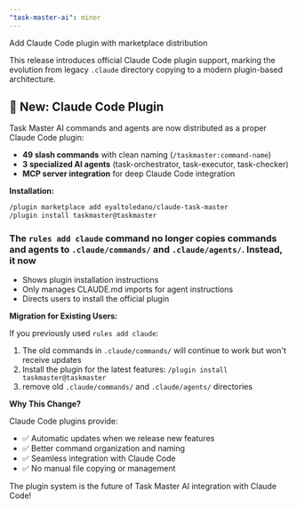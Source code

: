 ```yaml
---
"task-master-ai": minor
---
```


Add Claude Code plugin with marketplace distribution

This release introduces official Claude Code plugin support, marking the evolution from legacy `.claude` directory copying to a modern plugin-based architecture.

## 🎉 New: Claude Code Plugin

Task Master AI commands and agents are now distributed as a proper Claude Code plugin:

- **49 slash commands** with clean naming (`/taskmaster:command-name`)
- **3 specialized AI agents** (task-orchestrator, task-executor, task-checker)
- **MCP server integration** for deep Claude Code integration

**Installation:**

```bash
/plugin marketplace add eyaltoledano/claude-task-master
/plugin install taskmaster@taskmaster
```

### The `rules add claude` command no longer copies commands and agents to `.claude/commands/` and `.claude/agents/`. Instead, it now

- Shows plugin installation instructions
- Only manages CLAUDE.md imports for agent instructions
- Directs users to install the official plugin

**Migration for Existing Users:**

If you previously used `rules add claude`:

1. The old commands in `.claude/commands/` will continue to work but won't receive updates
2. Install the plugin for the latest features: `/plugin install taskmaster@taskmaster`
3. remove old `.claude/commands/` and `.claude/agents/` directories

**Why This Change?**

Claude Code plugins provide:

- ✅ Automatic updates when we release new features
- ✅ Better command organization and naming
- ✅ Seamless integration with Claude Code
- ✅ No manual file copying or management

The plugin system is the future of Task Master AI integration with Claude Code!

